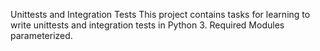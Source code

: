 Unittests and Integration Tests
This project contains tasks for learning to write unittests and integration tests in Python 3.
Required Modules
parameterized.

